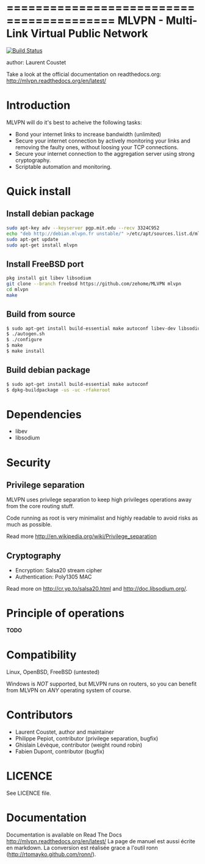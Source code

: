 =========================================
MLVPN - Multi-Link Virtual Public Network
=========================================
[![Build Status](https://travis-ci.org/zehome/MLVPN.svg?branch=ev)](https://travis-ci.org/zehome/MLVPN)

author: Laurent Coustet <ed arobase zehome.com>

Take a look at the official documentation on readthedocs.org: http://mlvpn.readthedocs.org/en/latest/

Introduction
============
MLVPN will do it's best to acheive the following tasks:

  * Bond your internet links to increase bandwidth (unlimited)
  * Secure your internet connection by actively monitoring
    your links and removing the faulty ones, without loosing
    your TCP connections.
  * Secure your internet connection to the aggregation server using
    strong cryptography.
  * Scriptable automation and monitoring.

Quick install
=============

Install debian package
----------------------
```sh
sudo apt-key adv --keyserver pgp.mit.edu --recv 3324C952
echo "deb http://debian.mlvpn.fr unstable/" >/etc/apt/sources.list.d/mlvpn.list
sudo apt-get update
sudo apt-get install mlvpn
```


Install FreeBSD port
--------------------
```sh
pkg install git libev libsodium
git clone --branch freebsd https://github.com/zehome/MLVPN mlvpn
cd mlvpn
make
```

Build from source
-----------------
```sh
$ sudo apt-get install build-essential make autoconf libev-dev libsodium-dev
$ ./autogen.sh
$ ./configure
$ make
$ make install
```

Build debian package
--------------------
```sh
$ sudo apt-get install build-essential make autoconf
$ dpkg-buildpackage -us -uc -rfakeroot
```

Dependencies
============
  - libev
  - libsodium

Security
========

Privilege separation
--------------------
MLVPN uses privilege separation to keep high privileges operations
away from the core routing stuff.

Code running as root is very minimalist and highly readable to
avoid risks as much as possible.

Read more http://en.wikipedia.org/wiki/Privilege_separation

Cryptography
------------
  * Encryption: Salsa20 stream cipher
  * Authentication: Poly1305 MAC

Read more on http://cr.yp.to/salsa20.html and http://doc.libsodium.org/.


Principle of operations
=======================
**TODO**

Compatibility
=============
Linux, OpenBSD, FreeBSD (untested)

Windows is *NOT* supported, but MLVPN runs on routers, so you can
benefit from MLVPN on *ANY* operating system of course.

Contributors
============
  * Laurent Coustet, author and maintainer
  * Philippe Pepiot, contributor (privilege separation, bugfix)
  * Ghislain Lévèque, contributor (weight round robin)
  * Fabien Dupont, contributor (bugfix)

LICENCE
=======
See LICENCE file.

Documentation
=============
Documentation is available on Read The Docs http://mlvpn.readthedocs.org/en/latest/
La page de manuel est aussi écrite en markdown. La conversion est réalisée grace a l'outil
ronn (http://rtomayko.github.com/ronn/).
